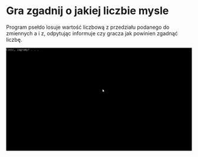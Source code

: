 # Gra zgadnij o jakiej liczbie mysle
Program psełdo losuje wartość liczbową z przedziału podanego do zmiennych a i z, odpytując informuje czy gracza jak powinien zgadnąć liczbę.

<img src="./animation.gif" href="" alt="gif animation"/>
